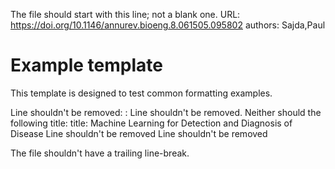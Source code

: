 The file should start with this line; not a blank one.
URL: https://doi.org/10.1146/annurev.bioeng.8.061505.095802
authors: Sajda,Paul

# Example template

This template is designed to test common formatting examples.

Line shouldn't be removed:
: Line shouldn't be removed. Neither should the following title:
title: Machine Learning for Detection and Diagnosis of Disease
Line shouldn't be removed
Line shouldn't be removed

The file shouldn't have a trailing line-break.